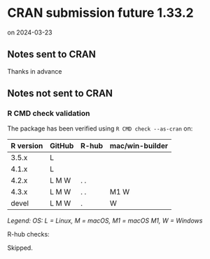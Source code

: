 # CRAN submission future 1.33.2

on 2024-03-23

## Notes sent to CRAN

Thanks in advance


## Notes not sent to CRAN

### R CMD check validation

The package has been verified using `R CMD check --as-cran` on:

| R version | GitHub | R-hub | mac/win-builder |
| --------- | ------ | ----- | --------------- |
| 3.5.x     | L      |       |                 |
| 4.1.x     | L      |       |                 |
| 4.2.x     | L M W  | .   . |                 |
| 4.3.x     | L M W  | .   . | M1 W            |
| devel     | L M W  | .     |    W            |

_Legend: OS: L = Linux, M = macOS, M1 = macOS M1, W = Windows_


R-hub checks:

Skipped.

